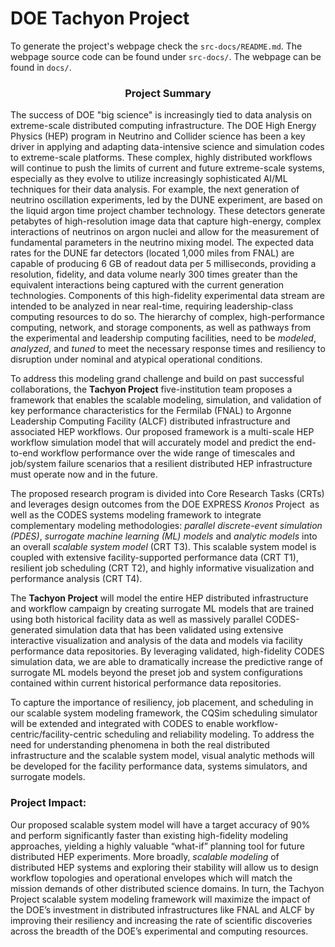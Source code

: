 # DOE Tachyon Project

To generate the project's webpage check the `src-docs/README.md`. The webpage source code
can be found under `src-docs/`. The webpage can be found in `docs/`.

<h3 align="center">Project Summary</h3>

The success of DOE "big science" is increasingly tied to data analysis on extreme-scale
distributed computing infrastructure. The DOE High Energy Physics (HEP) program in
Neutrino and Collider science has been a key driver in applying and adapting
data-intensive science and simulation codes to extreme-scale platforms. These complex,
highly distributed workflows will continue to push the limits of current and future
extreme-scale systems, especially as they evolve to utilize increasingly sophisticated
AI/ML techniques for their data analysis. For example, the next generation of neutrino
oscillation experiments, led by the DUNE experiment, are based on the liquid argon time
project chamber technology. These detectors generate petabytes of high-resolution image
data that capture high-energy, complex interactions of neutrinos on argon nuclei and allow
for the measurement of fundamental parameters in the neutrino mixing model. The expected
data rates for the DUNE far detectors (located 1,000 miles from FNAL) are capable of
producing 6 GB of readout data per 5 milliseconds, providing a resolution, fidelity, and
data volume nearly 300 times greater than the equivalent interactions being captured with
the current generation technologies. Components of this high-fidelity experimental data
stream are intended to be analyzed in near real-time, requiring leadership-class computing
resources to do so. The hierarchy of complex, high-performance computing, network, and
storage components, as well as pathways from the experimental and leadership computing
facilities, need to be *modeled*, *analyzed*, and *tuned* to meet the necessary response
times and resiliency to disruption under nominal and atypical operational conditions.

To address this modeling grand challenge and build on past successful collaborations, the
**Tachyon Project** five-institution team proposes a framework that enables the scalable
modeling, simulation, and validation of key performance characteristics for the Fermilab
(FNAL) to Argonne Leadership Computing Facility (ALCF) distributed infrastructure and
associated HEP workflows. Our proposed framework is a multi-scale HEP workflow simulation
model that will accurately model and predict the end-to-end workflow performance over the
wide range of timescales and job/system failure scenarios that a resilient distributed HEP
infrastructure must operate now and in the future.

The proposed research program is divided into Core Research Tasks (CRTs) and leverages
design outcomes from the DOE EXPRESS *Kronos* Project  as well as the CODES systems
modeling framework to integrate complementary modeling methodologies: *parallel
discrete-event simulation (PDES)*, *surrogate machine learning (ML) models* and *analytic
models* into an overall *scalable system model* (CRT T3). This scalable system model is
coupled with extensive facility-supported performance data (CRT T1), resilient job
scheduling (CRT T2), and highly informative visualization and performance analysis (CRT
T4).

The **Tachyon Project** will model the entire HEP distributed infrastructure and workflow
campaign by creating surrogate ML models that are trained using both historical facility
data as well as massively parallel CODES-generated simulation data that has been validated
using extensive interactive visualization and analysis of the data and models via facility
performance data repositories. By leveraging validated, high-fidelity CODES simulation
data, we are able to dramatically increase the predictive range of surrogate ML models
beyond the preset job and system configurations contained within current historical
performance data repositories.

To capture the importance of resiliency, job placement, and scheduling in our scalable
system modeling framework, the CQSim scheduling simulator will be extended and integrated
with CODES to enable workflow-centric/facility-centric scheduling and reliability
modeling. To address the need for understanding phenomena in both the real distributed
infrastructure and the scalable system model, visual analytic methods will be developed
for the facility performance data, systems simulators, and surrogate models.

<h3>Project Impact: </h3>

Our proposed scalable system model will have a target accuracy of 90% and perform
significantly faster than existing high-fidelity modeling approaches, yielding a highly
valuable “what-if” planning tool for future distributed HEP experiments. More broadly,
*scalable modeling* of distributed HEP systems and exploring their stability will allow us
to design workflow topologies and operational envelopes which will match the mission
demands of other distributed science domains. In turn, the Tachyon Project scalable system
modeling framework will maximize the impact of the DOE’s investment in distributed
infrastructures like FNAL and ALCF by improving their resiliency and increasing the rate
of scientific discoveries across the breadth of the DOE’s experimental and computing
resources.
